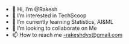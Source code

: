 - 👋 Hi, I’m @Rakesh
- 👀 I’m interested in TechScoop
- 🌱 I’m currently learning Statistics, AI&ML 
- 💞️ I’m looking to collaborate on Me
- 📫 How to reach me -rakeshdyx@gmail.com

<!---
rakeshdyx/rakeshdyx is a ✨ special ✨ repository because its `README.md` (this file) appears on your GitHub profile.
You can click the Preview link to take a look at your changes.
--->
